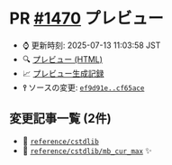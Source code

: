 # PR [\#1470](https://github.com/cpprefjp/site/pull/1470) プレビュー
- &#x231a; 更新時刻: 2025-07-13 11:03:58 JST
- &#x1f50d; [プレビュー (HTML)](https://cpprefjp.github.io/site/gen/pull/1470)
- &#x1f4c8; [プレビュー生成記録](https://github.com/cpprefjp/site/actions?query=event%3Apull_request_target+branch%3Acstdlib%2Fmb-cur-max)
- **&#x2AEF;** ソースの変更: [`ef9d91e..cf65ace`](https://github.com/cpprefjp/site/compare/ef9d91e67fea1280e7e576028be2132208f243f9..cf65ace52fa312858e5c28722d3aec8f63809829)

## 変更記事一覧 (2件)

- &#x1f4dd; [`reference/cstdlib`](https://cpprefjp.github.io/site/gen/pull/1470/reference/cstdlib.html)
- &#x1f4dd; [`reference/cstdlib/mb_cur_max`](https://cpprefjp.github.io/site/gen/pull/1470/reference/cstdlib/mb_cur_max.html) &#x2728;
